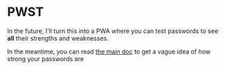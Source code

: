 # PWST

In the future, I'll turn this into a PWA where you can test passwords to see **all** their strengths and weaknesses.

In the meantime, you can read [the main doc](index.md) to get a vague idea of how strong your passwords are
